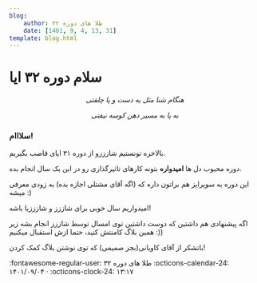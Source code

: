 ```yaml
---
blog:
    author: طلا های دوره ۳۲
    date: [1401, 9, 4, 13, 31]
template: blog.html
---
```

# سلام دوره ۳۲ ایا
<p align="center">
<i> هنگام شنا مثل یه دست و پا چلفتی </i>
</p>

<p align="center" >
<i> به پا به مسیر دهن کوسه نیفتی </i>
</p>

### سلااام!

بالاخره تونستیم شازززو از دوره ۳۱ ایای قاصب بگیریم.

دوره محبوب دل ها 
**امیدواره**
 بتونه کارهای تاثیرگذاری رو در این یک سال انجام بده.

این دوره یه سوپرایز هم براتون داره که (اگه آقای مشتلی اجازه بده) به زودی معرفی میشه :)

امیدواریم سال خوبی برای شاززز و شازززیا باشه!

اگه پیشنهادی هم داشتین که دوست داشتین توی امسال توسط شاززز انجام بشه زیر همین بلاگ کامنتش کنید، حتما ازش استقبال میکنیم :))

باتشکر از آقای کاویانی(بجز صمیمی) که توی نوشتن بلاگ کمک کردن!
<div class="blog-info" markdown>
<span class="blog-author">
:fontawesome-regular-user: طلا های دوره ۳۲
</span>
<span class="blog-date">
:octicons-calendar-24: ۱۴۰۱/۰۹/۰۴ · :octicons-clock-24: ۱۳:۱۷
</span>
</div>

